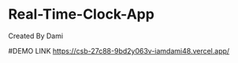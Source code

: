 # Real-Time-Clock-App
Created By Dami

#DEMO LINK
https://csb-27c88-9bd2y063v-iamdami48.vercel.app/
